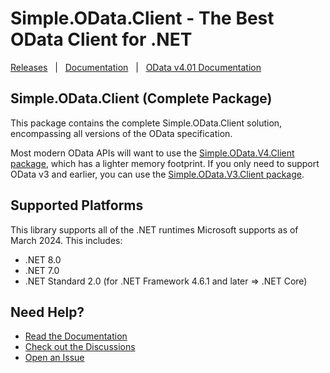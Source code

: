 # Simple.OData.Client - The Best OData Client for .NET
[Releases](https://github.com/simple-odata-client/Simple.OData.Client/releases)&nbsp;&nbsp;&nbsp;|&nbsp;&nbsp;&nbsp;[Documentation](https://github.com/simple-odata-client/Simple.OData.Client/wiki)&nbsp;&nbsp;&nbsp;|&nbsp;&nbsp;&nbsp;[OData v4.01 Documentation](https://www.odata.org/documentation/)

## Simple.OData.Client (Complete Package)

This package contains the complete Simple.OData.Client solution, encompassing all versions of the OData specification.

Most modern OData APIs will want to use the [Simple.OData.V4.Client package](https://www.nuget.org/packages/Simple.OData.V4.Client), which has a lighter memory footprint. If you only need to support OData v3 and earlier, you can use the [Simple.OData.V3.Client package](https://www.nuget.org/packages/Simple.OData.V3.Client).

## Supported Platforms
This library supports all of the .NET runtimes Microsoft supports as of March 2024. This includes:
- .NET 8.0
- .NET 7.0
- .NET Standard 2.0 (for .NET Framework 4.6.1 and later => .NET Core)

## Need Help?
- [Read the Documentation](https://github.com/simple-odata-client/Simple.OData.Client/wiki)
- [Check out the Discussions](https://github.com/simple-odata-client/Simple.OData.Client/discussions)
- [Open an Issue](https://github.com/simple-odata-client/Simple.OData.Client/issues)